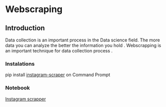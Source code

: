# Webscraping
## Introduction 
Data collection is an important  process in the Data science field. The more data you can analyze the better the information you hold . Webscrapping is an important technique for data collection process .
### Instalations
pip install [instagram-scraper](https://pypi.org/project/instagram-scraper/) on Command Prompt 

### Notebook
[Instagram scrapper](Instagram_scraper.ipynb)
